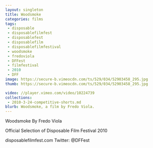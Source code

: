 ```yaml
---
layout: singleton
title: Woodsmoke
categories: films
tags:
 - disposable
 - disposablefilmfest
 - disposablefest
 - disposablefilm
 - disposablefilmfestival
 - woodsmoke
 - fredoviola
 - DFFest
 - filmfestival
 - 2010
 - DFF
image: https://secure-b.vimeocdn.com/ts/529/034/52903458_295.jpg
thumb: https://secure-b.vimeocdn.com/ts/529/034/52903458_295.jpg

video: //player.vimeo.com/video/10224739
collections:
 - 2010-3-24-competitive-shorts.md
blurb: Woodsmoke, a film by Fredo Viola.
---
```


Woodsmoke
By Fredo Viola

Official Selection of Disposable Film Festival 2010

disposablefilmfest.com
Twitter: @DFFest